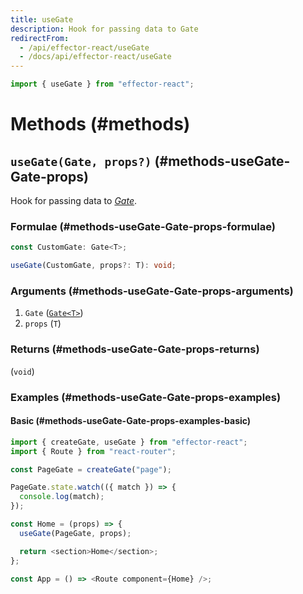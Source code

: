 ```yaml
---
title: useGate
description: Hook for passing data to Gate
redirectFrom:
  - /api/effector-react/useGate
  - /docs/api/effector-react/useGate
---
```


```ts
import { useGate } from "effector-react";
```

# Methods (#methods)

## `useGate(Gate, props?)` (#methods-useGate-Gate-props)

Hook for passing data to [_Gate_](/en/api/effector-react/Gate).

### Formulae (#methods-useGate-Gate-props-formulae)

```ts
const CustomGate: Gate<T>;

useGate(CustomGate, props?: T): void;
```

### Arguments (#methods-useGate-Gate-props-arguments)

1. `Gate` ([`Gate<T>`](/en/api/effector-react/Gate))
2. `props` (`T`)

### Returns (#methods-useGate-Gate-props-returns)

(`void`)

### Examples (#methods-useGate-Gate-props-examples)

#### Basic (#methods-useGate-Gate-props-examples-basic)

```js
import { createGate, useGate } from "effector-react";
import { Route } from "react-router";

const PageGate = createGate("page");

PageGate.state.watch(({ match }) => {
  console.log(match);
});

const Home = (props) => {
  useGate(PageGate, props);

  return <section>Home</section>;
};

const App = () => <Route component={Home} />;
```
